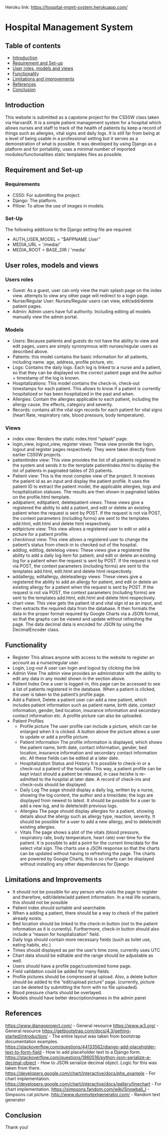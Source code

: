 Heroku link: https://hospital-mgmt-system.herokuapp.com/

# Hospital Management System #

## Table of contents ##
* [Introduction](#introduction)
* [Requirement and Set-up](#requirements-and-set-up)
* [User roles, models and views](#user-roles-models-and-views)
* [Functionality](#functionality)
* [Limitations and improvements](#limitations-and-improvements)
* [References](#references)
* [Conclusion](#conclusion)


## Introduction ##
This website is submitted as a capstone project for the CS50W class taken via HarvardX. It is a simple patient management system for a hospital which allows nurses and staff to track of the health of patients by keep a record of things such as allergies, vital signs and daily logs. It is still far from being at a level of being usable in a professional setting but it serves as a demonstration of what is possible.
It was developed by using Django as a platform and for portability, uses a minimal number of imported modules/functionalities static templates files as possible.

## Requirement and Set-up ##
### Requirements ###
* CS50: For submitting the project.
* Django: The platform.
* Pillow: To allow the use of images in models.
### Set-Up ###
The following additions to the Django setting file are required:
* AUTH_USER_MODEL = “$APPNAME.User”
* MEDIA_URL = '/media/'
* MEDIA_ROOT = BASE_DIR / 'media'

## User roles, models and views ##
### Users roles ###
* Guest: As a guest, user can only view the main splash page on the index view. attempts to view any other page will redirect to a login page.
* Nurse/Regular User: Nurses/Regular users can view, edit/add/delete patient pages.
* Admin: Admin users have full authority. Including editing all models manually view the admin portal.
### Models ###
* Users: Because patients and guests do not have the ability to view and edit pages, users are simply synonymous with nurses/regular users as described above.
* Patients: this model contains the basic information for all patients, including name. age, address, profile picture, etc.
* Logs: Contains the daily logs. Each log is linked to a nurse and a patient, so that they can be displayed on the correct patient page and the author + timestamp of the log is known.
* Hospitalizations: This model contains the check-in, check-out timestamps for each patient. This allows to know if a patient is currently hospitalized or has been hospitalized in the past and when.
* Allergies: Contain the allergies applicable to each patient, including the allergy cause, the effects, category and severity.
* Records: contains all the vital sign records for each patient for vital signs (heart Rate, respiratory rate, blood pressure, body temperature).
### Views ###
* index view: Renders the static index.html “splash” page.
* login_view, logout_view, register views: These view provide the login, logout and register pages respectively. They were taken directly from earlier CS50W projects.
* patientindex view: This view provides the list of all patients registered in the system and sends it to the template patientindex.html to display the list of patients in paginated tables of 20 patients.
* Patient view: This is the most complex view of the project. It receives the patient id as an input and display the patient profile. It uses the patient ID to extract the patient model, the applicable allergies, logs and hospitalization statuses. The results are then shown in paginated tables on the profile.html template.
* addpatient, editpatient, deletepatient views: These views give a registered the ability to add a patient, and edit or delete an existing patient when the request is sent by POST. If the request is not via POST, the context 	parameters (including forms) are sent to the templates add.html, edit.html and delete html respectively.
* editpicture view: This view allows a registered user to edit or add a picture for a patient profile.
* checkinout view: This view allows a registered user to change the patient’s status from check-in to checked out of the hospital.
* addlog, editlog, deletelog views: These views give a registered the ability to add a daily log item for patient, and edit or delete an existing  log for a patient when the request is sent by POST. If the request is not via POST, the context parameters (including forms) are sent to the templates add.html, edit.html and delete html respectively.
* addallergy, editallergy, deleteallergy views: These views give a registered the ability to add an allergy for patient, and edit or delete an existing  allergy for a patient when the request is sent by POST. If the request is not via POST, the context parameters (including forms) are sent to the templates add.html, edit.html and delete html respectively.
* chart view: This view gets the patient id and vital sign id as an input, and then extracts the required data from the database. It then formats the data in the proper format required by Google Charts via a JSON format, so that 	the graphs can be viewed and update without refreshing the page. The data decimal data is encoded for JSON by using the DecimalEncoder class.

## Functionality ##
* Register
This allows anyone with access to the website to register an account as a nurse/regular user.
* Login, Log-out
A user can login and logout by clicking the link
* Admin View
The admin view provides an administrator with the ability to edit any data in any model shown in the section above.
* Patient Index
One a user is logged-in, this page can be accessed to see a list of patients registered in the database. When a patient is clicked, the user is taken to the patient’s profile page.
* Add a Patient, Delete a patient
user can add a new patient, which includes patient information such as patient name, birth date, contact information, gender, bed location, insurance information and secondary contact information etc. A profile picture can also be 	uploaded.
* Patient Profiles
	* Profile picture
The user profile can include a picture, which can be enlarged when it is clicked. A button above the picture allows a user to update or add a profile picture.
	* Patient Information
The profile information is displayed, which shows the patient name, birth date, contact information, gender, bed location, insurance information and secondary contact information etc. All these fields can be edited at a later date.
	* Hospitalization Status and History
It is possible to check-in or a check-out a patient of the hospital. This way, a patient profile can be kept intact should a patient be released, in case he/she is re-admitted to the hospital at later date. A record of check-ins and check-outs should be displayed.
	* Daily Log
The page should display a daily log, written by a nurse, showing the log content, the author and a time/date; the logs are displayed from newest to latest. It should be possible for a user to add a new log, and to delete/edit previous logs.
	* Allergies
The page should display allergies for a patient, showing details about the allergy such as allergy type, reaction, severity. It should be possible for a user to add a new allergy, and to delete/edit existing allergies.
	* Vitals
The page shows a plot of the vitals (blood pressure, respiratory rate, body temperature, heart rate) over time for the patient. It is possible to add a point for the current time/data for the select vital sign. The charts use a JSON response so that the charts can be updated without having to refreshing the page. The charts are powered by Google Charts, this is so charts can be displayed without installing any other dependencies for Django.

## Limitations and Improvements ##
* It should not be possible for any person who visits the page to register and therefore, edit/delete/add patient information. In a real life scenario, this should not be possible
* Patient index should sortable and searchable.
* When a adding a patient, there should be a way to check of the patient already exists.
* Bed location should be linked to the check-in button (not to the patient information as it is currently). Furthermore, check-in button should also include a “reason for hospitalization” field.
* Daily logs should contain more necessary fields (such as toilet use, eating habits, etc.)
* Times should displayed as per the user’s time zone, currently uses UTC
* Chart data should be editable and the range should be adjustable as well.
* Users should have a profile page/customized home page.
* Field validation could be added for many fields.
* Profile pictures should be compressed at upload. Also, a delete button should be added to the “edit/upload picture” page. (currently, picture can be deleted by submitting the form with no file uploaded).
* Blood pressure charts should be overlayed.
* Models should have better description/names in the admin panel

## References ##
https://www.djangoproject.com/  - General resource
https://www.w3.org/ - General resource
https://getbootstrap.com/docs/4.3/getting-started/introduction/  -  The entire layout was taken from bootstrap documentation examples.
https://stackoverflow.com/questions/44133562/django-add-placeholder-text-to-form-field - How to add placeholder text to a Django form.
https://stackoverflow.com/questions/1960516/python-json-serialize-a-decimal-object -	How to JSON serialize decimal object. Logic for this was taken from there.
https://developers.google.com/chart/interactive/docs/php_example - For chart implementation.
https://developers.google.com/chart/interactive/docs/gallery/linechart - For chart implementation.
https://simpsons.fandom.com/wiki/Snowball_I - Simpsons cat picture.
http://www.dummytextgenerator.com/ - Random text generator

## Conclusion ##
Thank you!
